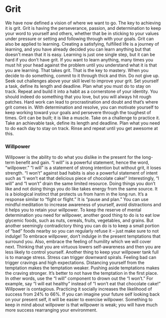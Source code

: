 # Grit

We have now defined a vision of where we want to go. The key to achieving it is grit. Grit is having the perseverance, passion, and determination to keep your word to yourself and others, whether that be in sticking to your values under pressure or setting and following through with your goals. 
Grit can also be applied to learning. Creating a satisfying, fulfilled life is a journey of learning, and you have already decided you can learn anything but that doesn't mean that it is easy.
Learning is just one single step, but it can be hard if you don’t have grit. If you want to learn anything, many times you must hit your head against the problem until you understand what it is that you are learning. That takes grit. That is the key to mastery.
When you decide to do something, commit to it through thick and thin. Do not give up. Seek out challenges above your skill level to improve your grit. Set yourself a task, define its length and deadline. Plan what you must do to stay on track. Repeat and build it into a habit as a cornerstone of your identity.
You should indeed do something that you love, but you will always hit rough patches. Hard work can lead to procrastination and doubt and that’s where grit comes in. With determination and resolve, you can motivate yourself to keep working toward your goals and persevere through the toughest of times. 
Grit can be built; it is like a muscle. Take on a challenge to practice it. Take an achievable task, define its length and deadline. Plan what you need to do each day to stay on track. Rinse and repeat until you get awesome at this. 



### Willpower

Willpower is the ability to do what you dislike in the present for the long-term benefit and gain. “I will” is a powerful statement, hence the word, “willpower.” “I will” is a statement of strong intention but without grit, it loses strength. 
“I won’t” against bad habits is also a powerful statement of intent such as “I won’t eat that delicious piece of chocolate cake!” 
Interestingly, “I will” and “I won’t” drain the same limited resource. Doing things you don’t like and not doing things you do like takes energy from the same source. It is a biological instinct that protects us from harm in the long run. It’s a response similar to “fight or flight.” It is “pause and plan.”
You can use mindful meditation to increase awareness of yourself, avoid distractions and it helps you to retain your willpower. To keep the reserve of mental determination you need for willpower, another good thing to do is to eat low glycemic foods, such as nuts, cereals, fruits, vegetables, and grains. But another seemingly contradictory thing you can do is to keep a small portion of “bad” foods nearby so you can regularly refuse it – just make sure to not indulge!
To embrace willpower, don’t indulge in the present temptations that surround you. Also, embrace the feeling of humility which we will cover next. Thinking that you are virtuous lowers self-awareness and then you are less likely to control yourself. 
Another thing to keep your willpower tank full is to manage stress. Stress can trigger downward spirals. Feeling bad can trigger cravings and high expectations. 
Distancing yourself from the temptation makes the temptation weaker. Pushing aside temptations makes the craving stronger. It’s better to not have the temptation in the first place. 
In other words, use the “I will” component to drown out the “I won’t.” For example, say “I will eat healthy” instead of “I won’t eat that chocolate cake!” 
Willpower is contagious. Practicing it socially increases the likelihood of success from 24% to 66%. If you can imagine your future self looking back on your present self, it will be easier to exercise willpower.
Something to keep in mind about willpower is that willpower is weak; you will have much more success rearranging your environment.


